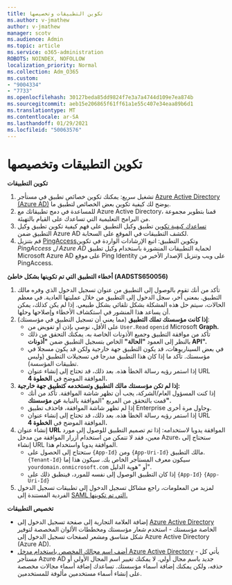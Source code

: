 ```yaml
---
title: تكوين التطبيقات وتخصيصها
ms.author: v-jmathew
author: v-jmathew
manager: scotv
ms.audience: Admin
ms.topic: article
ms.service: o365-administration
ROBOTS: NOINDEX, NOFOLLOW
localization_priority: Normal
ms.collection: Adm_O365
ms.custom:
- "9004334"
- "7733"
ms.openlocfilehash: 30127beda85dd9824f7e3a7a4744d109e7ea874b
ms.sourcegitcommit: aeb15e206865f61ff61a1e55c407e34eaa89b6d1
ms.translationtype: MT
ms.contentlocale: ar-SA
ms.lasthandoff: 01/29/2021
ms.locfileid: "50063576"
---
```

# <a name="configure-and-customize-applications"></a>تكوين التطبيقات وتخصيصها

**تكوين التطبيقات**

1. تشغيل سريع: يمكنك تكوين خصائص تطبيق في مستأجر [Azure Active Directory (Azure AD)](https://docs.microsoft.com/azure/active-directory/manage-apps/add-application-portal-configure) يوضح لك كيفية تكوين بعض الخصائص لتطبيق ما.
2. للمساعدة في دمج تطبيقاتك مع Azure Active [](https://docs.microsoft.com/azure/active-directory/saas-apps/tutorial-list) Directory، قمنا بتطوير مجموعة من البرامج التعليمية التي تساعدك على القيام بالتهيئة.
3. [تساعدك كيفية تكوين](https://docs.microsoft.com/azure/active-directory/manage-apps/application-proxy-config-how-to) تطبيق وكيل التطبيق على فهم كيفية تكوين تطبيق وكيل التطبيق ضمن Azure AD لكشف التطبيقات في الموقع على السحابة.
4. قم بتنزيل [PingAccess](https://docs.microsoft.com/azure/active-directory/manage-apps/application-proxy-ping-access-publishing-guide#download-pingaccess-and-configure-your-application)وتكوين التطبيق: اتبع الإرشادات الواردة في تكوين *PingAccess ل Azure AD* لحماية التطبيقات المنشورة باستخدام وكيل تطبيق Microsoft Azure AD على موقع Ping Identity على ويب وتنزيل الإصدار الأخير من PingAccess.

**أخطاء التطبيق التي تم تكوينها بشكل خاطئ (AADSTS650056)**

1. تأكد من أنك تقوم بالوصول إلى التطبيق من عنوان تسجيل الدخول الذي وفره مالك التطبيق. بمعنى آخر، سجل الدخول إلى التطبيق من خلال عمليتها العادية. في معظم الحالات، سيتم حل هذه المشكلة بشكل تلقائي بشكل طبيعي. إذا لم يكن كذلك، يمكن أن يساعد هذا المنشور في استكشاف الأخطاء وإصلاحها وحلها.
2. **إذا كانت مؤسستك تملك التطبيق** (مما يعني أن تسجيل التطبيق في مؤسستك):
    - على الأقل، نوصي بإذن أو تفويض من `User.Read` `openid` Microsoft **Graph.**
    - تأكد من موافقة التطبيق وجميع الأذونات الخاصة به. يمكنك التحقق من ذلك بالنظر إلى العمود **"الحالة"** الخاص بتسجيل التطبيق ضمن **"أذونات API".**
    - في بعض السيناريوهات، قد يكون التطبيق جهة خارجية ولكن قد يكون مسجلا في مؤسستك. تأكد ما إذا كان هذا التطبيق مدرجا في تسجيلات التطبيق (وليس تطبيقات المؤسسة).
    - إذا استمر رؤيه رسالة الخطأ هذه. بعد ذلك، قد تحتاج إلى إنشاء عنوان URL الموافقة الموضح في **الخطوة 4.**
3. **إذا لم تكن مؤسستك مالك التطبيق وتستخدمه كتطبيق جهة خارجية:**
    - إذا كنت المسؤول العام/الشركة، يجب أن تظهر شاشة الموافقة. تأكد من أنك قمت بالتحقق من المربع "الموافقة بالنيابة **عن مؤسستك".**
    - إذا لم تظهر شاشة الموافقة، فاحذف تطبيق Enterprise وحاول مرة أخرى.
    - إذا استمر رؤيه رسالة الخطأ هذه. بعد ذلك، قد تحتاج إلى إنشاء عنوان URL الموافقة الموضح في **الخطوة 4.**
4. إنشاء عنوان **URL** الموافقة يدويا لاستخدامه: إذا تم تصميم التطبيق للوصول إلى مورد معين، فقد لا تتمكن من استخدام أزرار الموافقة من مدخل Azure، ستحتاج إلى إنشاء URL الموافقة يدويا واستخدام هذا.
    - ستحتاج إلى الحصول على `{App-Id}` ومن `{App-Uri-Id}` مالك التطبيق. `{Tenant-Id}` سيكون معرف المستأجر الخاص بك. سيكون هذا إما `yourdomain.onmicrosoft.com` أو "هوية الدليل".
    - إذا كان التطبيق الوصول إلى نفسه للمورد، فينطبق ذلك على `{App-Id}` `{App-Uri-Id}`
5. لمزيد من المعلومات، راجع مشاكل تسجيل الدخول إلى تطبيقات تسجيل الدخول الفردية المستندة إلى [SAML التي تم تكوينها.](https://docs.microsoft.com/azure/active-directory/manage-apps/application-sign-in-problem-federated-sso-gallery#misconfigured-application)

**تخصيص التطبيقات**

- إضافة العلامة التجارية إلى صفحة تسجيل الدخول إلى [Azure Active Directory](https://docs.microsoft.com/azure/active-directory/fundamentals/customize-branding) الخاصة مؤسستك - استخدم شعار مؤسستك ومخططات الألوان المخصصة لتوفير شكل متناسق ومشعر لصفحات تسجيل الدخول إلى Azure Active Directory (Azure AD).
- [أضف اسم مجالك المخصص باستخدام مدخل Azure Active Directory](https://docs.microsoft.com/azure/active-directory/fundamentals/add-custom-domain) - يأتي كل مستأجر Azure AD جديد باسم مجال أولي. لا يمكنك تغيير اسم المجال الأولي أو حذفه، ولكن يمكنك إضافة أسماء مؤسستك. تساعدك إضافة أسماء مجالات مخصصة على إنشاء أسماء مستخدمين مألوفة للمستخدمين.
